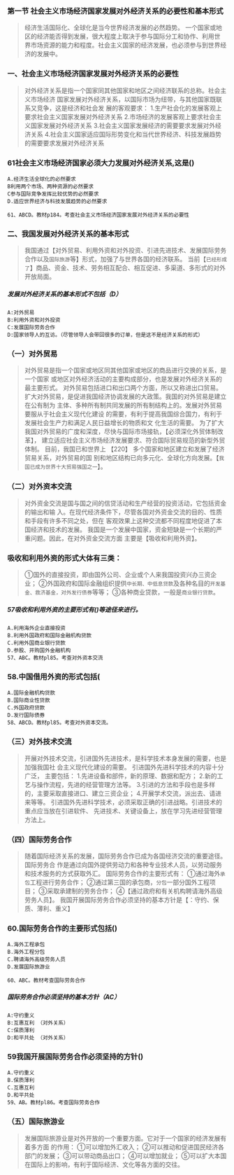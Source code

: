 ### 第一节 社会主义市场经济国家发展对外经济关系的必要性和基本形式
>   经济生活国际化、全球化是当今世界经济发展的必然趋势。
    一个国家或地区的经济能否得到发展，很大程度上取决于参与国际分工和协作、利用世
    界市场资源的能力和程度。社会主义国家的经济发展，也必须参与到世界经济的发展中。

### 一、社会主义市场经济国家发展对外经济关系的必要性
>   对外经济关系是指一个国家同其他国家和地区之间经济联系的总称。社会主义市场经济
国家发展对外经济关系，以国际市场为纽带，与其他国家既联系又竞争，这是经济和社会发
展的客观要求：
    1.生产社会化的发展客观上要求社会主义国家发展对外经济关系
    2.市场经济的发展客观上要求社会主义国家发展对外经济关系
    3.社会主义国家发展经济的需要要求发展对外经济关系
    4.社会主义国家适应国际形势变化和当代世界经济、科技发展趋势的需要要求发展对外经济关系

### 61社会主义市场经济国家必须大力发展对外经济关系,这是()
    A.经济生活全球化的必然要求
    B利用两个市场、两种资源的必然要求
    C参与国际竞争发挥比较优势的必然要求
    D.适应世界经济与科技发展趋势的必然要求
    
    61、ABCD。教材p184。考查社会主义市场经济国家发展对外经济关系的必要性
    
### 二、我国发展对外经济关系的基本形式
>   我国通过【对外贸易、利用外资和对外投资、引进先进技术、发展国际劳务合作以及`国际旅游`等】形式，加强了与世界各国的经济联系。
        当前【`已经形成了`】商品、资金、技术、劳务相互配合、相互促进、多渠道、多形式的对外开放局面。

##### 发展对外经济关系的基本形式不包括（D）
    A:对外贸易
    B:利用外资和对外投资
    C:发展国际劳务合作
    D:国家领导人的互访。（尽管领导人会带回很多的订单，但是这不是经济关系的形式）    


### （一）对外贸易
>   对外贸易是指一个国家或地区同其他国家或地区的商品进行交换的关系，是一个国家
    或地区对外经济活动的主要构成部分，也是发展对外经济关系的最主要形式。
    对外贸易包括进口和出口两个方面，所以又称进出口贸易。
    扩大对外贸易，是促进我国经济协调发展的大政策。我国的对外贸易是建立在公有制为
    主体、多种所有制共同发展的所有制结构上的。发展对外贸易要服从于社会主义现代化建设
    的需要，有利于提高我国综合国力，有利于发展社会生产力和满足人民日益增长的物质和文
    化生活的需要。
    为了扩大我国对外贸易的广度和深度，尽快与国际市场接轨，【必须深化外贸体制改革】，
    建立适应社会主义市场经济发展要求、符合国际贸易规范的新型外贸体制。
    目前，我国已和世界上 【220】 多个国家和地区建立和发展了经济贸易关系，对外贸易的国
    别和地区结构已向多元化、全球化方向发展。【`我国已成为世界十大贸易强国之一`】。

### （二）对外资本交流
>   对外资金交流是国与国之间的信贷活动和生产经营的投资活动，它包括资金的输出和输
    入。在现代经济条件下，尽管各国对外资金交流的目的、性质和手段有许多不同之处，但在
    客观效果上这种交流都不同程度地促进了本国经济和技术的发展。
    我国是一个发展中国家，资金短缺是一个长期的严重问题。因此，在对外资金交流方面
    主要是【吸收和利用外资】。
    
### 吸收和利用外资的形式大体有三类：
>   ①国外的直接投资，即由国外公司、企业或个人来我国投资兴办三资企业；
    ②外国政府和国际金融组织提供`中长期、中低息贷款`及各种名目的`开发基金、救济基金，对外发行债券`等等；
    ③各种商业贷款，一般是`商业银行贷款`。
        
##### 57吸收和利用外资的主要形式有()等途径来进行。
    A.利用海外企业直接投资
    B.利用外国政府和国际金融机构贷款
    C.利用外国商业银行贷款
    D.参股、并购国外金融机构
    57、ABC。教材pl85。考查对外资本交流

### 58.中国借用外资的形式包括(
    A.国际金融机构贷款
    B.国际商业性贷款
    C.外国政府贷款
    D.发行国际债券
    58、ABCD。教材pl85。考查对外资本交流。    
        
### （三）对外技术交流
>   开展对外技术交流，引进国外先进技术，是科学技术本身发展的需要，也是加强我国社
    会主义现代化建设的需要。
    引进国外先进科学技术的内容十分广泛，
    主要包括：
        1.先进设备和部件，新的原理、数据和配方；
        2.新的工艺与操作流程，先进的经营管理方法等。
        3.引进的方法和手段也是多样的，主要采取直接进口、建立三资企业；
        4.开展学术交流，派出去、请进来等等。
        引进国外先进科学技术，必须采取正确的引进战略。引进技术的重点应当放在引进软件、
        先进技术、关键设备上，放在学习先进经营管理方法上。

### （四）国际劳务合作
>   随着国际经济关系的发展，国际劳务合作已成为各国经济交流的重要途径。国际劳务合
作是通过向国外提供劳动力和各种专业技术人员，以劳动服务和技术服务的方式获取外汇。
国际劳务合作的主要形式有：
    ①通过海外`承包`工程进行劳务合作；
    ②通过第三国的承包商，`分包`一部分国外工程项目；
    ③采取承建制的劳务合作；
    ④【通过政府和有关机构聘请海外高级劳务人员】。
    我国开展国际劳务合作必须坚持的基本方针是【：守约、保质、薄利、重义】

### 60.国际劳务合作的主要形式包括()
    A.海外工程承包
    B.海外工程分包
    C.聘请海外高级劳务人员
    D.发展国际旅游业
        
    60、ABC。教材考查国际劳务合作    

##### 国际劳务合作必须坚持的基本方针（AC）
    A:守约重义
    B:互惠互利 （对外关系）
    C:保质薄利
    D:和平共处 （对外关系）

### 59我国开展国际劳务合作必须坚持的方针()
    A.守约重义
    B.保质薄利
    C.互惠互利
    D.和平共处
    59、AB。教材pl86。考查国际劳务合作

### （五）国际旅游业
>   发展国际旅游业是对外开放的一个重要方面。它对于一个国家的经济发展有着多方面
的作用：
    ①可以增加外汇收入；
    ②可以推动和促进国民经济各部门的发展；
    ③可以带动商品出口；
    ④可以增加就业；
    ⑤可以扩大本国在国际上的影响，有利于国际经济、文化等各方面的交往。






